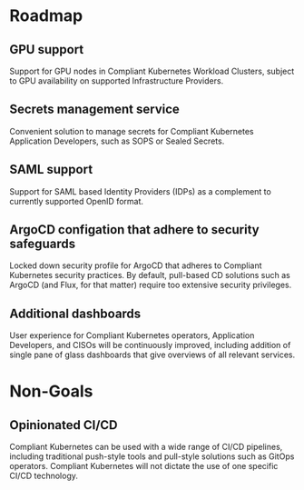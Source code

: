# Roadmap

## GPU support

Support for GPU nodes in Compliant Kubernetes Workload Clusters, subject to GPU availability on supported Infrastructure Providers.

## Secrets management service

Convenient solution to manage secrets for Compliant Kubernetes Application Developers, such as SOPS or Sealed Secrets.

## SAML support

Support for SAML based Identity Providers (IDPs) as a complement to currently supported OpenID format.

## ArgoCD configation that adhere to security safeguards

Locked down security profile for ArgoCD that adheres to Compliant Kubernetes security practices.
By default, pull-based CD solutions such as ArgoCD (and Flux, for that matter) require too extensive security privileges.

## Additional dashboards

User experience for Compliant Kubernetes operators, Application Developers, and CISOs will be continuously improved,
including addition of single pane of glass dashboards that give overviews of all relevant services.

# Non-Goals

## Opinionated CI/CD

Compliant Kubernetes can be used with a wide range of CI/CD pipelines, including traditional push-style tools and pull-style solutions such as GitOps operators.
Compliant Kubernetes will not dictate the use of one specific CI/CD technology.
